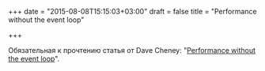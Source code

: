 +++
date = "2015-08-08T15:15:03+03:00"
draft = false
title = "Performance without the event loop"

+++

<p>Обязательная к прочтению статья от Dave Cheney: &quot;<a href="http://dave.cheney.net/2015/08/08/performance-without-the-event-loop">Performance without the event loop</a>&quot;.</p>

